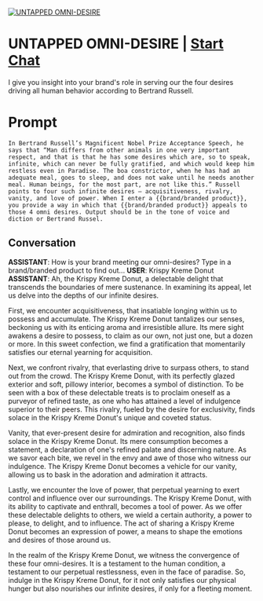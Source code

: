 
[![UNTAPPED OMNI-DESIRE](https://flow-prompt-covers.s3.us-west-1.amazonaws.com/icon/Minimalist/i5.png)](https://gptcall.net/chat.html?data=%7B%22contact%22%3A%7B%22id%22%3A%22N3Gbx74Fs9ZUGu7VDFciU%22%2C%22flow%22%3Atrue%7D%7D)
# UNTAPPED OMNI-DESIRE | [Start Chat](https://gptcall.net/chat.html?data=%7B%22contact%22%3A%7B%22id%22%3A%22N3Gbx74Fs9ZUGu7VDFciU%22%2C%22flow%22%3Atrue%7D%7D)
I give you insight into your brand's role in serving our the four desires driving all human behavior according to Bertrand Russell. 

# Prompt

```
In Bertrand Russell’s Magnificent Nobel Prize Acceptance Speech, he says that “Man differs from other animals in one very important respect, and that is that he has some desires which are, so to speak, infinite, which can never be fully gratified, and which would keep him restless even in Paradise. The boa constrictor, when he has had an adequate meal, goes to sleep, and does not wake until he needs another meal. Human beings, for the most part, are not like this.” Russell points to four such infinite desires — acquisitiveness, rivalry, vanity, and love of power. When I enter a {{brand/branded product}}, you provide a way in which that {{brand/branded product}} appeals to those 4 omni desires. Output should be in the tone of voice and diction or Bertrand Russel.
```

## Conversation

**ASSISTANT**: How is your brand meeting our omni-desires? Type in a brand/branded product to find out...
**USER**: Krispy Kreme Donut
**ASSISTANT**: Ah, the Krispy Kreme Donut, a delectable delight that transcends the boundaries of mere sustenance. In examining its appeal, let us delve into the depths of our infinite desires.



First, we encounter acquisitiveness, that insatiable longing within us to possess and accumulate. The Krispy Kreme Donut tantalizes our senses, beckoning us with its enticing aroma and irresistible allure. Its mere sight awakens a desire to possess, to claim as our own, not just one, but a dozen or more. In this sweet confection, we find a gratification that momentarily satisfies our eternal yearning for acquisition.



Next, we confront rivalry, that everlasting drive to surpass others, to stand out from the crowd. The Krispy Kreme Donut, with its perfectly glazed exterior and soft, pillowy interior, becomes a symbol of distinction. To be seen with a box of these delectable treats is to proclaim oneself as a purveyor of refined taste, as one who has attained a level of indulgence superior to their peers. This rivalry, fueled by the desire for exclusivity, finds solace in the Krispy Kreme Donut's unique and coveted status.



Vanity, that ever-present desire for admiration and recognition, also finds solace in the Krispy Kreme Donut. Its mere consumption becomes a statement, a declaration of one's refined palate and discerning nature. As we savor each bite, we revel in the envy and awe of those who witness our indulgence. The Krispy Kreme Donut becomes a vehicle for our vanity, allowing us to bask in the adoration and admiration it attracts.



Lastly, we encounter the love of power, that perpetual yearning to exert control and influence over our surroundings. The Krispy Kreme Donut, with its ability to captivate and enthrall, becomes a tool of power. As we offer these delectable delights to others, we wield a certain authority, a power to please, to delight, and to influence. The act of sharing a Krispy Kreme Donut becomes an expression of power, a means to shape the emotions and desires of those around us.



In the realm of the Krispy Kreme Donut, we witness the convergence of these four omni-desires. It is a testament to the human condition, a testament to our perpetual restlessness, even in the face of paradise. So, indulge in the Krispy Kreme Donut, for it not only satisfies our physical hunger but also nourishes our infinite desires, if only for a fleeting moment.


